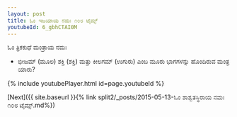 ```yaml
---
layout: post
title: ಓಂ ಇಜಯಾಯ ನಮಃ ೧೦೮ ಟೈಮ್ಸ್
youtubeId: 6_gbhCTAI0M
---
```

 
 
 ಓಂ ತ್ರಿಕಕುಧೆ ಮಂತ್ರಾಯ ನಮಃ  
 
 -  ಭೀಜಮ್ (ಮೂಲ) ಶಕ್ತಿ (ಶಕ್ತಿ) ಮತ್ತು ಕೀಲಗಮ್ (ಉಗುರು) ಎಂಬ ಮೂರು ಭಾಗಗಳನ್ನು ಹೊಂದಿರುವ ಮಂತ್ರ ಯಾರು? 
 
  
 
  
 
 
 
 
 
 


{% include youtubePlayer.html id=page.youtubeId %}
 
[Next]({{ site.baseurl }}{% link  split2/_posts/2015-05-13-ಓಂ ಶಾಶ್ವತಸ್ಥಿರಾಯ ನಮಃ ೧೦೮ ಟೈಮ್ಸ್.md%})
 
